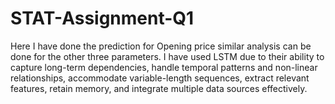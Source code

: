 # STAT-Assignment-Q1
Here I have done the prediction for Opening price similar analysis can be done for the other three parameters.
I have used LSTM due to their ability to capture long-term dependencies, handle temporal patterns and non-linear relationships, accommodate variable-length sequences, extract relevant features, retain memory, and integrate multiple data sources effectively.
